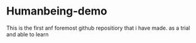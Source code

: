 # Humanbeing-demo
This is the first anf foremost github repositiory that i have made. as a trial and able to learn
